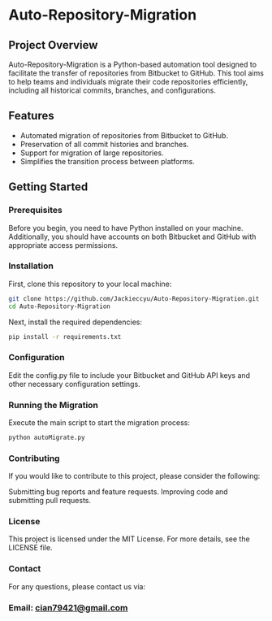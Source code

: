 # Auto-Repository-Migration

## Project Overview
Auto-Repository-Migration is a Python-based automation tool designed to facilitate the transfer of repositories from Bitbucket to GitHub. This tool aims to help teams and individuals migrate their code repositories efficiently, including all historical commits, branches, and configurations.

## Features
- Automated migration of repositories from Bitbucket to GitHub.
- Preservation of all commit histories and branches.
- Support for migration of large repositories.
- Simplifies the transition process between platforms.

## Getting Started

### Prerequisites
Before you begin, you need to have Python installed on your machine. Additionally, you should have accounts on both Bitbucket and GitHub with appropriate access permissions.

### Installation
First, clone this repository to your local machine:
```bash
git clone https://github.com/Jackieccyu/Auto-Repository-Migration.git
cd Auto-Repository-Migration
```

Next, install the required dependencies:
```bash
pip install -r requirements.txt
```

### Configuration
Edit the config.py file to include your Bitbucket and GitHub API keys and other necessary configuration settings.

### Running the Migration
Execute the main script to start the migration process:
```bash
python autoMigrate.py
```

### Contributing
If you would like to contribute to this project, please consider the following:

Submitting bug reports and feature requests.
Improving code and submitting pull requests.
### License
This project is licensed under the MIT License. For more details, see the LICENSE file.

### Contact
For any questions, please contact us via:

### Email: cian79421@gmail.com

